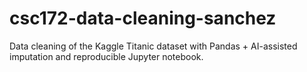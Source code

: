 # csc172-data-cleaning-sanchez
Data cleaning of the Kaggle Titanic dataset with Pandas + AI-assisted imputation and reproducible Jupyter notebook.
